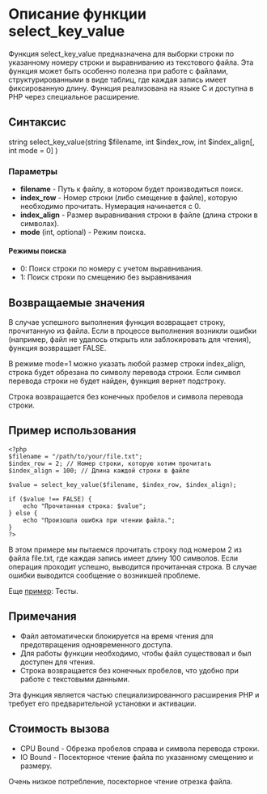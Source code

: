 # Описание функции select_key_value

Функция select_key_value предназначена для выборки строки по указанному номеру строки и выравниванию из текстового файла. Эта функция может быть особенно полезна при работе с файлами, структурированными в виде таблиц, где каждая запись имеет фиксированную длину. Функция реализована на языке C и доступна в PHP через специальное расширение.





## Синтаксис

string select_key_value(string $filename, int $index_row, int $index_align[, int mode = 0] )


### Параметры

- **filename** - Путь к файлу, в котором будет производиться поиск.
- **index_row** - Номер строки (либо смещение в файле), которую необходимо прочитать. Нумерация начинается с 0.
- **index_align** - Размер выравнивания строки в файле (длина строки в символах).
- **mode** (int, optional) - Режим поиска.


#### Режимы поиска
- 0: Поиск строки по номеру с учетом выравнивания.
- 1: Поиск строки по смещению без выравнивания

## Возвращаемые значения

В случае успешного выполнения функция возвращает строку, прочитанную из файла. Если в процессе выполнения возникли ошибки (например, файл не удалось открыть или заблокировать для чтения), функция возвращает FALSE.

В режиме mode=1 можно указать любой размер строки index_align, строка будет обрезана по символу перевода строки. Если символ перевода строки не будет найден, функция вернет подстроку.

Строка возвращается без конечных пробелов и символа перевода строки.


## Пример использования
```
<?php
$filename = "/path/to/your/file.txt";
$index_row = 2; // Номер строки, которую хотим прочитать
$index_align = 100; // Длина каждой строки в файле

$value = select_key_value($filename, $index_row, $index_align);

if ($value !== FALSE) {
    echo "Прочитанная строка: $value";
} else {
    echo "Произошла ошибка при чтении файла.";
}
?>
```

В этом примере мы пытаемся прочитать строку под номером 2 из файла file.txt, где каждая запись имеет длину 100 символов. Если операция проходит успешно, выводится прочитанная строка. В случае ошибки выводится сообщение о возникшей проблеме.

Еще [пример](/test/readme.md): Тесты.

## Примечания

- Файл автоматически блокируется на время чтения для предотвращения одновременного доступа.
- Для работы функции необходимо, чтобы файл существовал и был доступен для чтения.
- Строка возвращается без конечных пробелов, что удобно при работе с текстовыми данными.

Эта функция является частью специализированного расширения PHP и требует его предварительной установки и активации.


## Стоимость вызова

- CPU Bound - Обрезка пробелов справа и символа перевода строки.
- IO Bound - Посекторное чтение файла по указанному смещению и размеру.

Очень низкое потребление, посекторное чтение отрезка файла.
